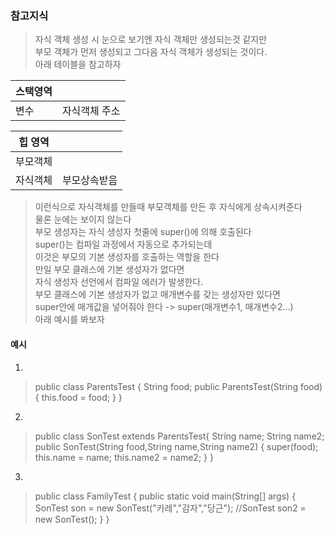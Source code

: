 ### 참고지식
> 자식 객체 생성 시 눈으로 보기엔 자식 객체만 생성되는것 같지만  
> 부모 객체가 먼저 생성되고 그다음 자식 객체가 생성되는 것이다.  
> 아래 테이블을 참고하자

| 스택영역 | |
|---|---|
|변수|자식객체 주소|

|힙 영역| |
|---|---|
|부모객체| |
|자식객체| 부모상속받음|

> 이런식으로 자식객체를 만들때 부모객체를 만든 후 자식에게 상속시켜준다  
> 물론 눈에는 보이지 않는다  
> 부모 생성자는 자식 생성자 첫줄에 super()에 의해 호출된다  
> super()는 컴파일 과정에서 자동으로 추가되는데  
> 이것은 부모의 기본 생성자를 호출하는 역할을 한다  
> 만일 부모 클래스에 기본 생성자가 없다면  
> 자식 생성자 선언에서 컴파일 에러가 발생한다.  
> 부모 클래스에 기본 생성자가 없고 매개변수를 갖는 생성자만 있다면  
> super안에 매개값을 넣어줘야 한다 -> super(매개변수1, 매개변수2...)  
> 아래 예시를 봐보자

#### 예시
1.
>public class ParentsTest {
	String food;
	public ParentsTest(String food) {
		this.food = food;
	}
}

2.
>public class SonTest extends ParentsTest{
	String name;
	String name2;
	public SonTest(String food,String name,String name2) {
		super(food);
		this.name = name;
		this.name2 = name2;
	}
}

3.
>public class FamilyTest {
	public static void main(String[] args) {
		SonTest son = new SonTest("카레","감자","당근");
		//SonTest son2 = new SonTest();
	}
}
